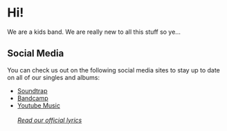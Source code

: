 # Hi!
We are a kids band. We are really new to all this stuff so ye...
## Social Media
You can check us out on the following social media sites to stay up to date on all of our singles and albums:
* [Soundtrap](https://www.soundtrap.com/theworldinabottleband) 
* [Bandcamp](https://theworldinabottle.bandcamp.com/) 
* [Youtube Music](https://music.youtube.com) <br/> <br/>
[*Read our official lyrics*](https://docs.google.com/document/d/1LwUZH8p1EApRDQEoS6VBOxgIkcva7lI9KwMqkcuE3sA/edit?usp=sharing)
